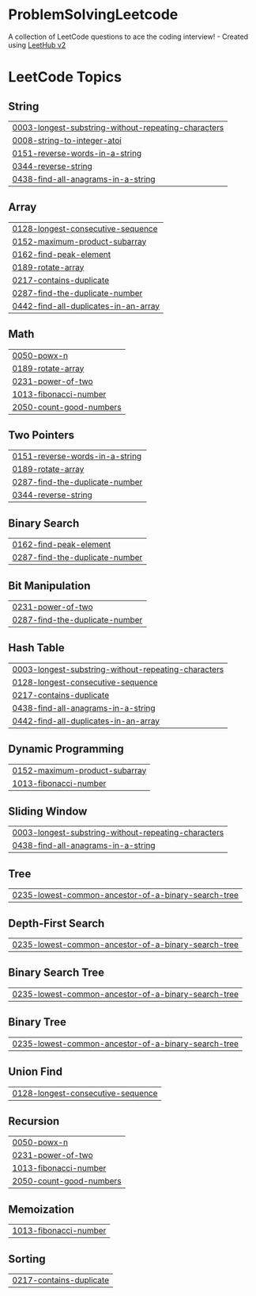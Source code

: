 # ProblemSolvingLeetcode
A collection of LeetCode questions to ace the coding interview! - Created using [LeetHub v2](https://github.com/arunbhardwaj/LeetHub-2.0)

<!---LeetCode Topics Start-->
# LeetCode Topics
## String
|  |
| ------- |
| [0003-longest-substring-without-repeating-characters](https://github.com/GONDIPALLIHARIPRIYA/ProblemSolvingLeetcode/tree/master/0003-longest-substring-without-repeating-characters) |
| [0008-string-to-integer-atoi](https://github.com/GONDIPALLIHARIPRIYA/ProblemSolvingLeetcode/tree/master/0008-string-to-integer-atoi) |
| [0151-reverse-words-in-a-string](https://github.com/GONDIPALLIHARIPRIYA/ProblemSolvingLeetcode/tree/master/0151-reverse-words-in-a-string) |
| [0344-reverse-string](https://github.com/GONDIPALLIHARIPRIYA/ProblemSolvingLeetcode/tree/master/0344-reverse-string) |
| [0438-find-all-anagrams-in-a-string](https://github.com/GONDIPALLIHARIPRIYA/ProblemSolvingLeetcode/tree/master/0438-find-all-anagrams-in-a-string) |
## Array
|  |
| ------- |
| [0128-longest-consecutive-sequence](https://github.com/GONDIPALLIHARIPRIYA/ProblemSolvingLeetcode/tree/master/0128-longest-consecutive-sequence) |
| [0152-maximum-product-subarray](https://github.com/GONDIPALLIHARIPRIYA/ProblemSolvingLeetcode/tree/master/0152-maximum-product-subarray) |
| [0162-find-peak-element](https://github.com/GONDIPALLIHARIPRIYA/ProblemSolvingLeetcode/tree/master/0162-find-peak-element) |
| [0189-rotate-array](https://github.com/GONDIPALLIHARIPRIYA/ProblemSolvingLeetcode/tree/master/0189-rotate-array) |
| [0217-contains-duplicate](https://github.com/GONDIPALLIHARIPRIYA/ProblemSolvingLeetcode/tree/master/0217-contains-duplicate) |
| [0287-find-the-duplicate-number](https://github.com/GONDIPALLIHARIPRIYA/ProblemSolvingLeetcode/tree/master/0287-find-the-duplicate-number) |
| [0442-find-all-duplicates-in-an-array](https://github.com/GONDIPALLIHARIPRIYA/ProblemSolvingLeetcode/tree/master/0442-find-all-duplicates-in-an-array) |
## Math
|  |
| ------- |
| [0050-powx-n](https://github.com/GONDIPALLIHARIPRIYA/ProblemSolvingLeetcode/tree/master/0050-powx-n) |
| [0189-rotate-array](https://github.com/GONDIPALLIHARIPRIYA/ProblemSolvingLeetcode/tree/master/0189-rotate-array) |
| [0231-power-of-two](https://github.com/GONDIPALLIHARIPRIYA/ProblemSolvingLeetcode/tree/master/0231-power-of-two) |
| [1013-fibonacci-number](https://github.com/GONDIPALLIHARIPRIYA/ProblemSolvingLeetcode/tree/master/1013-fibonacci-number) |
| [2050-count-good-numbers](https://github.com/GONDIPALLIHARIPRIYA/ProblemSolvingLeetcode/tree/master/2050-count-good-numbers) |
## Two Pointers
|  |
| ------- |
| [0151-reverse-words-in-a-string](https://github.com/GONDIPALLIHARIPRIYA/ProblemSolvingLeetcode/tree/master/0151-reverse-words-in-a-string) |
| [0189-rotate-array](https://github.com/GONDIPALLIHARIPRIYA/ProblemSolvingLeetcode/tree/master/0189-rotate-array) |
| [0287-find-the-duplicate-number](https://github.com/GONDIPALLIHARIPRIYA/ProblemSolvingLeetcode/tree/master/0287-find-the-duplicate-number) |
| [0344-reverse-string](https://github.com/GONDIPALLIHARIPRIYA/ProblemSolvingLeetcode/tree/master/0344-reverse-string) |
## Binary Search
|  |
| ------- |
| [0162-find-peak-element](https://github.com/GONDIPALLIHARIPRIYA/ProblemSolvingLeetcode/tree/master/0162-find-peak-element) |
| [0287-find-the-duplicate-number](https://github.com/GONDIPALLIHARIPRIYA/ProblemSolvingLeetcode/tree/master/0287-find-the-duplicate-number) |
## Bit Manipulation
|  |
| ------- |
| [0231-power-of-two](https://github.com/GONDIPALLIHARIPRIYA/ProblemSolvingLeetcode/tree/master/0231-power-of-two) |
| [0287-find-the-duplicate-number](https://github.com/GONDIPALLIHARIPRIYA/ProblemSolvingLeetcode/tree/master/0287-find-the-duplicate-number) |
## Hash Table
|  |
| ------- |
| [0003-longest-substring-without-repeating-characters](https://github.com/GONDIPALLIHARIPRIYA/ProblemSolvingLeetcode/tree/master/0003-longest-substring-without-repeating-characters) |
| [0128-longest-consecutive-sequence](https://github.com/GONDIPALLIHARIPRIYA/ProblemSolvingLeetcode/tree/master/0128-longest-consecutive-sequence) |
| [0217-contains-duplicate](https://github.com/GONDIPALLIHARIPRIYA/ProblemSolvingLeetcode/tree/master/0217-contains-duplicate) |
| [0438-find-all-anagrams-in-a-string](https://github.com/GONDIPALLIHARIPRIYA/ProblemSolvingLeetcode/tree/master/0438-find-all-anagrams-in-a-string) |
| [0442-find-all-duplicates-in-an-array](https://github.com/GONDIPALLIHARIPRIYA/ProblemSolvingLeetcode/tree/master/0442-find-all-duplicates-in-an-array) |
## Dynamic Programming
|  |
| ------- |
| [0152-maximum-product-subarray](https://github.com/GONDIPALLIHARIPRIYA/ProblemSolvingLeetcode/tree/master/0152-maximum-product-subarray) |
| [1013-fibonacci-number](https://github.com/GONDIPALLIHARIPRIYA/ProblemSolvingLeetcode/tree/master/1013-fibonacci-number) |
## Sliding Window
|  |
| ------- |
| [0003-longest-substring-without-repeating-characters](https://github.com/GONDIPALLIHARIPRIYA/ProblemSolvingLeetcode/tree/master/0003-longest-substring-without-repeating-characters) |
| [0438-find-all-anagrams-in-a-string](https://github.com/GONDIPALLIHARIPRIYA/ProblemSolvingLeetcode/tree/master/0438-find-all-anagrams-in-a-string) |
## Tree
|  |
| ------- |
| [0235-lowest-common-ancestor-of-a-binary-search-tree](https://github.com/GONDIPALLIHARIPRIYA/ProblemSolvingLeetcode/tree/master/0235-lowest-common-ancestor-of-a-binary-search-tree) |
## Depth-First Search
|  |
| ------- |
| [0235-lowest-common-ancestor-of-a-binary-search-tree](https://github.com/GONDIPALLIHARIPRIYA/ProblemSolvingLeetcode/tree/master/0235-lowest-common-ancestor-of-a-binary-search-tree) |
## Binary Search Tree
|  |
| ------- |
| [0235-lowest-common-ancestor-of-a-binary-search-tree](https://github.com/GONDIPALLIHARIPRIYA/ProblemSolvingLeetcode/tree/master/0235-lowest-common-ancestor-of-a-binary-search-tree) |
## Binary Tree
|  |
| ------- |
| [0235-lowest-common-ancestor-of-a-binary-search-tree](https://github.com/GONDIPALLIHARIPRIYA/ProblemSolvingLeetcode/tree/master/0235-lowest-common-ancestor-of-a-binary-search-tree) |
## Union Find
|  |
| ------- |
| [0128-longest-consecutive-sequence](https://github.com/GONDIPALLIHARIPRIYA/ProblemSolvingLeetcode/tree/master/0128-longest-consecutive-sequence) |
## Recursion
|  |
| ------- |
| [0050-powx-n](https://github.com/GONDIPALLIHARIPRIYA/ProblemSolvingLeetcode/tree/master/0050-powx-n) |
| [0231-power-of-two](https://github.com/GONDIPALLIHARIPRIYA/ProblemSolvingLeetcode/tree/master/0231-power-of-two) |
| [1013-fibonacci-number](https://github.com/GONDIPALLIHARIPRIYA/ProblemSolvingLeetcode/tree/master/1013-fibonacci-number) |
| [2050-count-good-numbers](https://github.com/GONDIPALLIHARIPRIYA/ProblemSolvingLeetcode/tree/master/2050-count-good-numbers) |
## Memoization
|  |
| ------- |
| [1013-fibonacci-number](https://github.com/GONDIPALLIHARIPRIYA/ProblemSolvingLeetcode/tree/master/1013-fibonacci-number) |
## Sorting
|  |
| ------- |
| [0217-contains-duplicate](https://github.com/GONDIPALLIHARIPRIYA/ProblemSolvingLeetcode/tree/master/0217-contains-duplicate) |
<!---LeetCode Topics End-->
